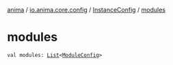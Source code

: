 [anima](../../index.md) / [io.anima.core.config](../index.md) / [InstanceConfig](index.md) / [modules](./modules.md)

# modules

`val modules: `[`List`](https://kotlinlang.org/api/latest/jvm/stdlib/kotlin.collections/-list/index.html)`<`[`ModuleConfig`](../-module-config/index.md)`>`
